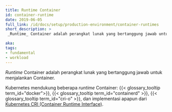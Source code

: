 ```yaml
---
title: Runtime Container
id: container-runtime
date: 2019-06-05
full_link: /id/docs/setup/production-environment/container-runtimes
short_description: >
 _Runtime_ Container adalah perangkat lunak yang bertanggung jawab untuk menjalankan Container.

aka:
tags:
- fundamental
- workload
---
```

_Runtime_ Container adalah perangkat lunak yang bertanggung jawab untuk menjalankan Container.

<!--more-->

Kubernetes mendukung beberapa _runtime_ Container: {{< glossary_tooltip term_id="docker">}},
{{< glossary_tooltip term_id="containerd" >}}, {{< glossary_tooltip term_id="cri-o" >}}, dan implementasi apapun dari [Kubernetes CRI (Container Runtime
Interface)](https://github.com/kubernetes/community/blob/master/contributors/devel/sig-node/container-runtime-interface.md).
